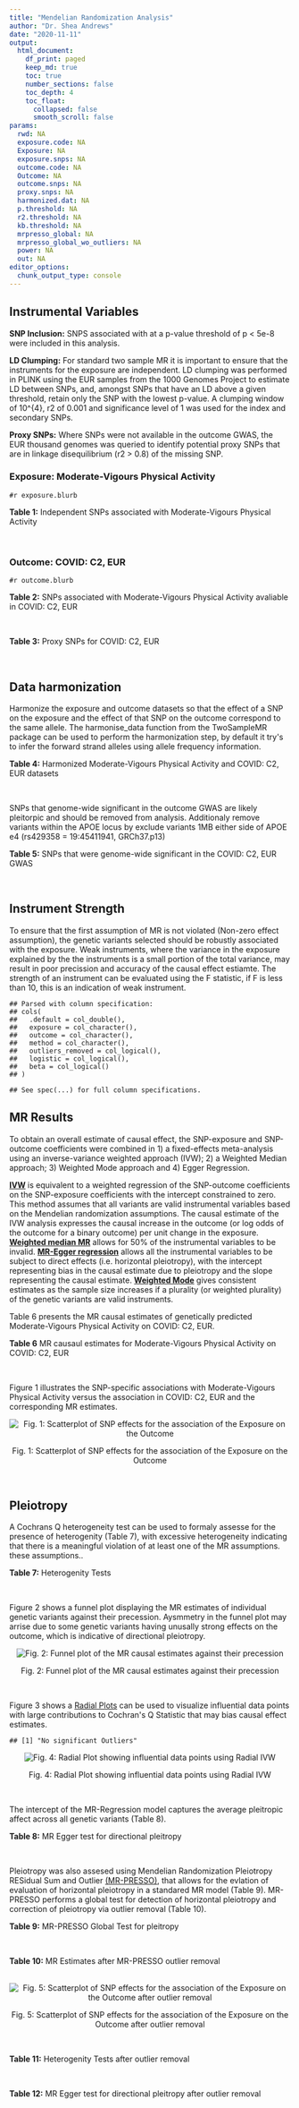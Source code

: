 ```yaml
---
title: "Mendelian Randomization Analysis"
author: "Dr. Shea Andrews"
date: "2020-11-11"
output:
  html_document:
    df_print: paged
    keep_md: true
    toc: true
    number_sections: false
    toc_depth: 4
    toc_float:
      collapsed: false
      smooth_scroll: false
params:
  rwd: NA
  exposure.code: NA
  Exposure: NA
  exposure.snps: NA
  outcome.code: NA
  Outcome: NA
  outcome.snps: NA
  proxy.snps: NA
  harmonized.dat: NA
  p.threshold: NA
  r2.threshold: NA
  kb.threshold: NA
  mrpresso_global: NA
  mrpresso_global_wo_outliers: NA
  power: NA
  out: NA
editor_options:
  chunk_output_type: console
---
```







## Instrumental Variables
**SNP Inclusion:** SNPS associated with at a p-value threshold of p < 5e-8 were included in this analysis.
<br>

**LD Clumping:** For standard two sample MR it is important to ensure that the instruments for the exposure are independent. LD clumping was performed in PLINK using the EUR samples from the 1000 Genomes Project to estimate LD between SNPs, and, amongst SNPs that have an LD above a given threshold, retain only the SNP with the lowest p-value. A clumping window of 10^{4}, r2 of 0.001 and significance level of 1 was used for the index and secondary SNPs.
<br>

**Proxy SNPs:** Where SNPs were not available in the outcome GWAS, the EUR thousand genomes was queried to identify potential proxy SNPs that are in linkage disequilibrium (r2 > 0.8) of the missing SNP.
<br>

### Exposure: Moderate-Vigours Physical Activity
`#r exposure.blurb`
<br>

**Table 1:** Independent SNPs associated with Moderate-Vigours Physical Activity
<div data-pagedtable="false">
  <script data-pagedtable-source type="application/json">
{"columns":[{"label":["SNP"],"name":[1],"type":["chr"],"align":["left"]},{"label":["CHROM"],"name":[2],"type":["dbl"],"align":["right"]},{"label":["POS"],"name":[3],"type":["dbl"],"align":["right"]},{"label":["REF"],"name":[4],"type":["chr"],"align":["left"]},{"label":["ALT"],"name":[5],"type":["chr"],"align":["left"]},{"label":["AF"],"name":[6],"type":["dbl"],"align":["right"]},{"label":["BETA"],"name":[7],"type":["dbl"],"align":["right"]},{"label":["SE"],"name":[8],"type":["dbl"],"align":["right"]},{"label":["Z"],"name":[9],"type":["dbl"],"align":["right"]},{"label":["P"],"name":[10],"type":["dbl"],"align":["right"]},{"label":["N"],"name":[11],"type":["dbl"],"align":["right"]},{"label":["TRAIT"],"name":[12],"type":["chr"],"align":["left"]}],"data":[{"1":"rs2942127","2":"1","3":"204420067","4":"G","5":"A","6":"0.824644","7":"-0.0160370","8":"0.00290278","9":"-5.52470","10":"3.3e-08","11":"377234","12":"MVPA"},{"1":"rs1974771","2":"2","3":"54278543","4":"G","5":"A","6":"0.099975","7":"0.0213389","8":"0.00367836","9":"5.80120","10":"6.6e-09","11":"377234","12":"MVPA"},{"1":"rs2114286","2":"3","3":"41194283","4":"A","5":"G","6":"0.534243","7":"0.0122453","8":"0.00221725","9":"5.52274","10":"3.3e-08","11":"377234","12":"MVPA"},{"1":"rs877483","2":"3","3":"53846741","4":"T","5":"C","6":"0.566815","7":"-0.0122277","8":"0.00222756","9":"-5.48928","10":"4.0e-08","11":"377234","12":"MVPA"},{"1":"rs2035562","2":"3","3":"85056521","4":"A","5":"G","6":"0.672483","7":"0.0138763","8":"0.00235606","9":"5.88962","10":"3.9e-09","11":"377234","12":"MVPA"},{"1":"rs181220614","2":"3","3":"153806914","4":"C","5":"G","6":"0.009415","7":"0.0668260","8":"0.01189990","9":"5.61568","10":"2.0e-08","11":"377234","12":"MVPA"},{"1":"rs1972763","2":"4","3":"159860563","4":"C","5":"T","6":"0.657628","7":"-0.0128383","8":"0.00232366","9":"-5.52503","10":"3.3e-08","11":"377234","12":"MVPA"},{"1":"rs77742115","2":"5","3":"18330424","4":"T","5":"C","6":"0.138319","7":"0.0183480","8":"0.00319777","9":"5.73775","10":"9.6e-09","11":"377234","12":"MVPA"},{"1":"rs2854277","2":"6","3":"32628084","4":"C","5":"T","6":"0.082571","7":"-0.0320288","8":"0.00506676","9":"-6.32136","10":"2.6e-10","11":"377234","12":"MVPA"},{"1":"rs17075350","2":"6","3":"114014536","4":"G","5":"A","6":"0.015163","7":"0.0507131","8":"0.00900921","9":"5.62903","10":"1.8e-08","11":"377234","12":"MVPA"},{"1":"rs1186721","2":"7","3":"34974602","4":"G","5":"A","6":"0.315844","7":"0.0129900","8":"0.00237226","9":"5.47579","10":"4.4e-08","11":"377234","12":"MVPA"},{"1":"rs921915","2":"7","3":"50228581","4":"T","5":"C","6":"0.587905","7":"0.0138882","8":"0.00224013","9":"6.19973","10":"5.7e-10","11":"377234","12":"MVPA"},{"1":"rs1043595","2":"7","3":"128410012","4":"G","5":"A","6":"0.282865","7":"-0.0144110","8":"0.00245416","9":"-5.87207","10":"4.3e-09","11":"377234","12":"MVPA"},{"1":"rs7804463","2":"7","3":"133447651","4":"T","5":"C","6":"0.470424","7":"-0.0150095","8":"0.00221333","9":"-6.78141","10":"1.2e-11","11":"377234","12":"MVPA"},{"1":"rs2988004","2":"9","3":"37044388","4":"T","5":"G","6":"0.442245","7":"0.0131708","8":"0.00223979","9":"5.88037","10":"4.1e-09","11":"377234","12":"MVPA"},{"1":"rs7326482","2":"13","3":"54037803","4":"G","5":"T","6":"0.615163","7":"0.0129605","8":"0.00229416","9":"5.64934","10":"1.6e-08","11":"377234","12":"MVPA"},{"1":"rs10145335","2":"14","3":"98547748","4":"G","5":"A","6":"0.250611","7":"0.0141221","8":"0.00254139","9":"5.55684","10":"2.7e-08","11":"377234","12":"MVPA"},{"1":"rs4886868","2":"15","3":"74353561","4":"T","5":"G","6":"0.585862","7":"0.0124954","8":"0.00226611","9":"5.51403","10":"3.5e-08","11":"377234","12":"MVPA"},{"1":"rs12912808","2":"15","3":"95292223","4":"C","5":"T","6":"0.148607","7":"-0.0175460","8":"0.00310889","9":"-5.64381","10":"1.7e-08","11":"377234","12":"MVPA"},{"1":"rs429358","2":"19","3":"45411941","4":"T","5":"C","6":"0.154172","7":"0.0219822","8":"0.00305356","9":"7.19888","10":"6.1e-13","11":"377234","12":"MVPA"},{"1":"rs1921981","2":"21","3":"42422547","4":"G","5":"A","6":"0.325647","7":"-0.0130370","8":"0.00237139","9":"-5.49762","10":"3.8e-08","11":"377234","12":"MVPA"}],"options":{"columns":{"min":{},"max":[10]},"rows":{"min":[10],"max":[10]},"pages":{}}}
  </script>
</div>
<br>

### Outcome: COVID: C2, EUR
`#r outcome.blurb`
<br>

**Table 2:** SNPs associated with Moderate-Vigours Physical Activity avaliable in COVID: C2, EUR
<div data-pagedtable="false">
  <script data-pagedtable-source type="application/json">
{"columns":[{"label":["SNP"],"name":[1],"type":["chr"],"align":["left"]},{"label":["CHROM"],"name":[2],"type":["dbl"],"align":["right"]},{"label":["POS"],"name":[3],"type":["dbl"],"align":["right"]},{"label":["REF"],"name":[4],"type":["chr"],"align":["left"]},{"label":["ALT"],"name":[5],"type":["chr"],"align":["left"]},{"label":["AF"],"name":[6],"type":["dbl"],"align":["right"]},{"label":["BETA"],"name":[7],"type":["dbl"],"align":["right"]},{"label":["SE"],"name":[8],"type":["dbl"],"align":["right"]},{"label":["Z"],"name":[9],"type":["dbl"],"align":["right"]},{"label":["P"],"name":[10],"type":["dbl"],"align":["right"]},{"label":["N"],"name":[11],"type":["dbl"],"align":["right"]},{"label":["TRAIT"],"name":[12],"type":["chr"],"align":["left"]}],"data":[{"1":"rs2942127","2":"1","3":"204420067","4":"G","5":"A","6":"0.80380","7":"2.3228e-02","8":"0.019693","9":"1.17950541","10":"0.23820","11":"1283335","12":"covid_vs._population__eur"},{"1":"rs1974771","2":"2","3":"54278543","4":"G","5":"A","6":"0.12250","7":"1.3329e-02","8":"0.023285","9":"0.57242860","10":"0.56700","11":"1298710","12":"covid_vs._population__eur"},{"1":"rs2114286","2":"3","3":"41194283","4":"A","5":"G","6":"0.54450","7":"-2.5075e-02","8":"0.016708","9":"-1.50077807","10":"0.13340","11":"1279534","12":"covid_vs._population__eur"},{"1":"rs877483","2":"3","3":"53846741","4":"T","5":"C","6":"0.56580","7":"-2.1812e-02","8":"0.014451","9":"-1.50937651","10":"0.13120","11":"1298710","12":"covid_vs._population__eur"},{"1":"rs2035562","2":"3","3":"85056521","4":"A","5":"G","6":"0.64520","7":"1.4398e-02","8":"0.016401","9":"0.87787330","10":"0.38000","11":"1288654","12":"covid_vs._population__eur"},{"1":"rs181220614","2":"3","3":"153806914","4":"C","5":"G","6":"0.01104","7":"-1.6944e-01","8":"0.099258","9":"-1.70706643","10":"0.08780","11":"1266825","12":"covid_vs._population__eur"},{"1":"rs1972763","2":"4","3":"159860563","4":"C","5":"T","6":"0.67350","7":"-1.2653e-02","8":"0.016018","9":"-0.78992384","10":"0.42960","11":"1289590","12":"covid_vs._population__eur"},{"1":"rs77742115","2":"5","3":"18330424","4":"T","5":"C","6":"0.15900","7":"-2.0381e-02","8":"0.020433","9":"-0.99745510","10":"0.31860","11":"1298710","12":"covid_vs._population__eur"},{"1":"rs17075350","2":"6","3":"114014536","4":"G","5":"A","6":"0.02042","7":"4.1603e-02","8":"0.073809","9":"0.56365755","10":"0.57300","11":"1282371","12":"covid_vs._population__eur"},{"1":"rs1186721","2":"7","3":"34974602","4":"G","5":"A","6":"0.30740","7":"-1.8776e-02","8":"0.017880","9":"-1.05011186","10":"0.29370","11":"1278870","12":"covid_vs._population__eur"},{"1":"rs921915","2":"7","3":"50228581","4":"T","5":"C","6":"0.58420","7":"-3.8219e-03","8":"0.014511","9":"-0.26337951","10":"0.79230","11":"1299010","12":"covid_vs._population__eur"},{"1":"rs1043595","2":"7","3":"128410012","4":"G","5":"A","6":"0.26270","7":"2.5448e-02","8":"0.017326","9":"1.46877525","10":"0.14190","11":"1287990","12":"covid_vs._population__eur"},{"1":"rs7804463","2":"7","3":"133447651","4":"T","5":"C","6":"0.45160","7":"4.6521e-05","8":"0.016464","9":"0.00282562","10":"0.99770","11":"1279534","12":"covid_vs._population__eur"},{"1":"rs2988004","2":"9","3":"37044388","4":"T","5":"G","6":"0.42630","7":"-1.8984e-02","8":"0.016734","9":"-1.13445679","10":"0.25660","11":"1279534","12":"covid_vs._population__eur"},{"1":"rs7326482","2":"13","3":"54037803","4":"G","5":"T","6":"0.60230","7":"-9.4087e-03","8":"0.016802","9":"-0.55997500","10":"0.57550","11":"1279534","12":"covid_vs._population__eur"},{"1":"rs10145335","2":"14","3":"98547748","4":"G","5":"A","6":"0.24530","7":"3.8025e-02","8":"0.016585","9":"2.29273440","10":"0.02186","11":"1298710","12":"covid_vs._population__eur"},{"1":"rs4886868","2":"15","3":"74353561","4":"T","5":"G","6":"0.56300","7":"-1.3683e-02","8":"0.018211","9":"-0.75135907","10":"0.45240","11":"1004380","12":"covid_vs._population__eur"},{"1":"rs12912808","2":"15","3":"95292223","4":"C","5":"T","6":"0.16080","7":"1.2003e-02","8":"0.019855","9":"0.60453286","10":"0.54550","11":"1298710","12":"covid_vs._population__eur"},{"1":"rs429358","2":"19","3":"45411941","4":"T","5":"C","6":"0.16270","7":"2.5230e-02","8":"0.022425","9":"1.12508361","10":"0.26060","11":"1023556","12":"covid_vs._population__eur"},{"1":"rs1921981","2":"21","3":"42422547","4":"G","5":"A","6":"0.31700","7":"-1.5489e-02","8":"0.017858","9":"-0.86734237","10":"0.38580","11":"1279534","12":"covid_vs._population__eur"},{"1":"rs2854277","2":"NA","3":"NA","4":"NA","5":"NA","6":"NA","7":"NA","8":"NA","9":"NA","10":"NA","11":"NA","12":"NA"}],"options":{"columns":{"min":{},"max":[10]},"rows":{"min":[10],"max":[10]},"pages":{}}}
  </script>
</div>
<br>

**Table 3:** Proxy SNPs for COVID: C2, EUR
<div data-pagedtable="false">
  <script data-pagedtable-source type="application/json">
{"columns":[{"label":["target_snp"],"name":[1],"type":["chr"],"align":["left"]},{"label":["proxy_snp"],"name":[2],"type":["chr"],"align":["left"]},{"label":["ld.r2"],"name":[3],"type":["dbl"],"align":["right"]},{"label":["Dprime"],"name":[4],"type":["dbl"],"align":["right"]},{"label":["PHASE"],"name":[5],"type":["chr"],"align":["left"]},{"label":["X12"],"name":[6],"type":["lgl"],"align":["right"]},{"label":["CHROM"],"name":[7],"type":["dbl"],"align":["right"]},{"label":["POS"],"name":[8],"type":["dbl"],"align":["right"]},{"label":["REF.proxy"],"name":[9],"type":["lgl"],"align":["right"]},{"label":["ALT.proxy"],"name":[10],"type":["chr"],"align":["left"]},{"label":["AF"],"name":[11],"type":["dbl"],"align":["right"]},{"label":["BETA"],"name":[12],"type":["dbl"],"align":["right"]},{"label":["SE"],"name":[13],"type":["dbl"],"align":["right"]},{"label":["Z"],"name":[14],"type":["dbl"],"align":["right"]},{"label":["P"],"name":[15],"type":["dbl"],"align":["right"]},{"label":["N"],"name":[16],"type":["dbl"],"align":["right"]},{"label":["TRAIT"],"name":[17],"type":["chr"],"align":["left"]},{"label":["ref"],"name":[18],"type":["lgl"],"align":["right"]},{"label":["ref.proxy"],"name":[19],"type":["chr"],"align":["left"]},{"label":["alt"],"name":[20],"type":["chr"],"align":["left"]},{"label":["alt.proxy"],"name":[21],"type":["lgl"],"align":["right"]},{"label":["ALT"],"name":[22],"type":["lgl"],"align":["right"]},{"label":["REF"],"name":[23],"type":["chr"],"align":["left"]},{"label":["proxy.outcome"],"name":[24],"type":["lgl"],"align":["right"]}],"data":[{"1":"rs2854277","2":"rs9273369","3":"0.850886","4":"1","5":"TC/CT","6":"NA","7":"6","8":"32626484","9":"TRUE","10":"C","11":"0.1194","12":"-0.014059","13":"0.029631","14":"-0.4744693","15":"0.6352","16":"1183213","17":"covid_vs._population__eur","18":"TRUE","19":"C","20":"C","21":"TRUE","22":"TRUE","23":"C","24":"TRUE"}],"options":{"columns":{"min":{},"max":[10]},"rows":{"min":[10],"max":[10]},"pages":{}}}
  </script>
</div>
<br>

## Data harmonization
Harmonize the exposure and outcome datasets so that the effect of a SNP on the exposure and the effect of that SNP on the outcome correspond to the same allele. The harmonise_data function from the TwoSampleMR package can be used to perform the harmonization step, by default it try's to infer the forward strand alleles using allele frequency information.
<br>

**Table 4:** Harmonized Moderate-Vigours Physical Activity and COVID: C2, EUR datasets
<div data-pagedtable="false">
  <script data-pagedtable-source type="application/json">
{"columns":[{"label":["SNP"],"name":[1],"type":["chr"],"align":["left"]},{"label":["effect_allele.exposure"],"name":[2],"type":["chr"],"align":["left"]},{"label":["other_allele.exposure"],"name":[3],"type":["chr"],"align":["left"]},{"label":["effect_allele.outcome"],"name":[4],"type":["chr"],"align":["left"]},{"label":["other_allele.outcome"],"name":[5],"type":["chr"],"align":["left"]},{"label":["beta.exposure"],"name":[6],"type":["dbl"],"align":["right"]},{"label":["beta.outcome"],"name":[7],"type":["dbl"],"align":["right"]},{"label":["eaf.exposure"],"name":[8],"type":["dbl"],"align":["right"]},{"label":["eaf.outcome"],"name":[9],"type":["dbl"],"align":["right"]},{"label":["remove"],"name":[10],"type":["lgl"],"align":["right"]},{"label":["palindromic"],"name":[11],"type":["lgl"],"align":["right"]},{"label":["ambiguous"],"name":[12],"type":["lgl"],"align":["right"]},{"label":["id.outcome"],"name":[13],"type":["chr"],"align":["left"]},{"label":["chr.outcome"],"name":[14],"type":["dbl"],"align":["right"]},{"label":["pos.outcome"],"name":[15],"type":["dbl"],"align":["right"]},{"label":["se.outcome"],"name":[16],"type":["dbl"],"align":["right"]},{"label":["z.outcome"],"name":[17],"type":["dbl"],"align":["right"]},{"label":["pval.outcome"],"name":[18],"type":["dbl"],"align":["right"]},{"label":["samplesize.outcome"],"name":[19],"type":["dbl"],"align":["right"]},{"label":["outcome"],"name":[20],"type":["chr"],"align":["left"]},{"label":["mr_keep.outcome"],"name":[21],"type":["lgl"],"align":["right"]},{"label":["pval_origin.outcome"],"name":[22],"type":["chr"],"align":["left"]},{"label":["chr.exposure"],"name":[23],"type":["dbl"],"align":["right"]},{"label":["pos.exposure"],"name":[24],"type":["dbl"],"align":["right"]},{"label":["se.exposure"],"name":[25],"type":["dbl"],"align":["right"]},{"label":["z.exposure"],"name":[26],"type":["dbl"],"align":["right"]},{"label":["pval.exposure"],"name":[27],"type":["dbl"],"align":["right"]},{"label":["samplesize.exposure"],"name":[28],"type":["dbl"],"align":["right"]},{"label":["exposure"],"name":[29],"type":["chr"],"align":["left"]},{"label":["mr_keep.exposure"],"name":[30],"type":["lgl"],"align":["right"]},{"label":["pval_origin.exposure"],"name":[31],"type":["chr"],"align":["left"]},{"label":["id.exposure"],"name":[32],"type":["chr"],"align":["left"]},{"label":["action"],"name":[33],"type":["dbl"],"align":["right"]},{"label":["mr_keep"],"name":[34],"type":["lgl"],"align":["right"]},{"label":["pt"],"name":[35],"type":["dbl"],"align":["right"]},{"label":["pleitropy_keep"],"name":[36],"type":["lgl"],"align":["right"]},{"label":["mrpresso_RSSobs"],"name":[37],"type":["lgl"],"align":["right"]},{"label":["mrpresso_pval"],"name":[38],"type":["lgl"],"align":["right"]},{"label":["mrpresso_keep"],"name":[39],"type":["lgl"],"align":["right"]}],"data":[{"1":"rs10145335","2":"A","3":"G","4":"A","5":"G","6":"0.0141221","7":"3.8025e-02","8":"0.250611","9":"0.24530","10":"FALSE","11":"FALSE","12":"FALSE","13":"WsEZ5n","14":"14","15":"98547748","16":"0.016585","17":"2.29273440","18":"0.02186","19":"1298710","20":"covidhgi2020anaC2v4eur","21":"TRUE","22":"reported","23":"14","24":"98547748","25":"0.00254139","26":"5.55684","27":"2.7e-08","28":"377234","29":"Klimentidis2018mvpa","30":"TRUE","31":"reported","32":"4ApLGI","33":"2","34":"TRUE","35":"5e-08","36":"TRUE","37":"NA","38":"NA","39":"TRUE"},{"1":"rs1043595","2":"A","3":"G","4":"A","5":"G","6":"-0.0144110","7":"2.5448e-02","8":"0.282865","9":"0.26270","10":"FALSE","11":"FALSE","12":"FALSE","13":"WsEZ5n","14":"7","15":"128410012","16":"0.017326","17":"1.46877525","18":"0.14190","19":"1287990","20":"covidhgi2020anaC2v4eur","21":"TRUE","22":"reported","23":"7","24":"128410012","25":"0.00245416","26":"-5.87207","27":"4.3e-09","28":"377234","29":"Klimentidis2018mvpa","30":"TRUE","31":"reported","32":"4ApLGI","33":"2","34":"TRUE","35":"5e-08","36":"TRUE","37":"NA","38":"NA","39":"TRUE"},{"1":"rs1186721","2":"A","3":"G","4":"A","5":"G","6":"0.0129900","7":"-1.8776e-02","8":"0.315844","9":"0.30740","10":"FALSE","11":"FALSE","12":"FALSE","13":"WsEZ5n","14":"7","15":"34974602","16":"0.017880","17":"-1.05011186","18":"0.29370","19":"1278870","20":"covidhgi2020anaC2v4eur","21":"TRUE","22":"reported","23":"7","24":"34974602","25":"0.00237226","26":"5.47579","27":"4.4e-08","28":"377234","29":"Klimentidis2018mvpa","30":"TRUE","31":"reported","32":"4ApLGI","33":"2","34":"TRUE","35":"5e-08","36":"TRUE","37":"NA","38":"NA","39":"TRUE"},{"1":"rs12912808","2":"T","3":"C","4":"T","5":"C","6":"-0.0175460","7":"1.2003e-02","8":"0.148607","9":"0.16080","10":"FALSE","11":"FALSE","12":"FALSE","13":"WsEZ5n","14":"15","15":"95292223","16":"0.019855","17":"0.60453286","18":"0.54550","19":"1298710","20":"covidhgi2020anaC2v4eur","21":"TRUE","22":"reported","23":"15","24":"95292223","25":"0.00310889","26":"-5.64381","27":"1.7e-08","28":"377234","29":"Klimentidis2018mvpa","30":"TRUE","31":"reported","32":"4ApLGI","33":"2","34":"TRUE","35":"5e-08","36":"TRUE","37":"NA","38":"NA","39":"TRUE"},{"1":"rs17075350","2":"A","3":"G","4":"A","5":"G","6":"0.0507131","7":"4.1603e-02","8":"0.015163","9":"0.02042","10":"FALSE","11":"FALSE","12":"FALSE","13":"WsEZ5n","14":"6","15":"114014536","16":"0.073809","17":"0.56365755","18":"0.57300","19":"1282371","20":"covidhgi2020anaC2v4eur","21":"TRUE","22":"reported","23":"6","24":"114014536","25":"0.00900921","26":"5.62903","27":"1.8e-08","28":"377234","29":"Klimentidis2018mvpa","30":"TRUE","31":"reported","32":"4ApLGI","33":"2","34":"TRUE","35":"5e-08","36":"TRUE","37":"NA","38":"NA","39":"TRUE"},{"1":"rs181220614","2":"G","3":"C","4":"G","5":"C","6":"0.0668260","7":"-1.6944e-01","8":"0.009415","9":"0.01104","10":"FALSE","11":"TRUE","12":"FALSE","13":"WsEZ5n","14":"3","15":"153806914","16":"0.099258","17":"-1.70706643","18":"0.08780","19":"1266825","20":"covidhgi2020anaC2v4eur","21":"TRUE","22":"reported","23":"3","24":"153806914","25":"0.01189990","26":"5.61568","27":"2.0e-08","28":"377234","29":"Klimentidis2018mvpa","30":"TRUE","31":"reported","32":"4ApLGI","33":"2","34":"TRUE","35":"5e-08","36":"TRUE","37":"NA","38":"NA","39":"TRUE"},{"1":"rs1921981","2":"A","3":"G","4":"A","5":"G","6":"-0.0130370","7":"-1.5489e-02","8":"0.325647","9":"0.31700","10":"FALSE","11":"FALSE","12":"FALSE","13":"WsEZ5n","14":"21","15":"42422547","16":"0.017858","17":"-0.86734237","18":"0.38580","19":"1279534","20":"covidhgi2020anaC2v4eur","21":"TRUE","22":"reported","23":"21","24":"42422547","25":"0.00237139","26":"-5.49762","27":"3.8e-08","28":"377234","29":"Klimentidis2018mvpa","30":"TRUE","31":"reported","32":"4ApLGI","33":"2","34":"TRUE","35":"5e-08","36":"TRUE","37":"NA","38":"NA","39":"TRUE"},{"1":"rs1972763","2":"T","3":"C","4":"T","5":"C","6":"-0.0128383","7":"-1.2653e-02","8":"0.657628","9":"0.67350","10":"FALSE","11":"FALSE","12":"FALSE","13":"WsEZ5n","14":"4","15":"159860563","16":"0.016018","17":"-0.78992384","18":"0.42960","19":"1289590","20":"covidhgi2020anaC2v4eur","21":"TRUE","22":"reported","23":"4","24":"159860563","25":"0.00232366","26":"-5.52503","27":"3.3e-08","28":"377234","29":"Klimentidis2018mvpa","30":"TRUE","31":"reported","32":"4ApLGI","33":"2","34":"TRUE","35":"5e-08","36":"TRUE","37":"NA","38":"NA","39":"TRUE"},{"1":"rs1974771","2":"A","3":"G","4":"A","5":"G","6":"0.0213389","7":"1.3329e-02","8":"0.099975","9":"0.12250","10":"FALSE","11":"FALSE","12":"FALSE","13":"WsEZ5n","14":"2","15":"54278543","16":"0.023285","17":"0.57242860","18":"0.56700","19":"1298710","20":"covidhgi2020anaC2v4eur","21":"TRUE","22":"reported","23":"2","24":"54278543","25":"0.00367836","26":"5.80120","27":"6.6e-09","28":"377234","29":"Klimentidis2018mvpa","30":"TRUE","31":"reported","32":"4ApLGI","33":"2","34":"TRUE","35":"5e-08","36":"TRUE","37":"NA","38":"NA","39":"TRUE"},{"1":"rs2035562","2":"G","3":"A","4":"G","5":"A","6":"0.0138763","7":"1.4398e-02","8":"0.672483","9":"0.64520","10":"FALSE","11":"FALSE","12":"FALSE","13":"WsEZ5n","14":"3","15":"85056521","16":"0.016401","17":"0.87787330","18":"0.38000","19":"1288654","20":"covidhgi2020anaC2v4eur","21":"TRUE","22":"reported","23":"3","24":"85056521","25":"0.00235606","26":"5.88962","27":"3.9e-09","28":"377234","29":"Klimentidis2018mvpa","30":"TRUE","31":"reported","32":"4ApLGI","33":"2","34":"TRUE","35":"5e-08","36":"TRUE","37":"NA","38":"NA","39":"TRUE"},{"1":"rs2114286","2":"G","3":"A","4":"G","5":"A","6":"0.0122453","7":"-2.5075e-02","8":"0.534243","9":"0.54450","10":"FALSE","11":"FALSE","12":"FALSE","13":"WsEZ5n","14":"3","15":"41194283","16":"0.016708","17":"-1.50077807","18":"0.13340","19":"1279534","20":"covidhgi2020anaC2v4eur","21":"TRUE","22":"reported","23":"3","24":"41194283","25":"0.00221725","26":"5.52274","27":"3.3e-08","28":"377234","29":"Klimentidis2018mvpa","30":"TRUE","31":"reported","32":"4ApLGI","33":"2","34":"TRUE","35":"5e-08","36":"TRUE","37":"NA","38":"NA","39":"TRUE"},{"1":"rs2854277","2":"T","3":"C","4":"T","5":"C","6":"-0.0320288","7":"-1.4059e-02","8":"0.082571","9":"0.11940","10":"FALSE","11":"FALSE","12":"FALSE","13":"WsEZ5n","14":"6","15":"32626484","16":"0.029631","17":"-0.47446931","18":"0.63520","19":"1183213","20":"covidhgi2020anaC2v4eur","21":"TRUE","22":"reported","23":"6","24":"32628084","25":"0.00506676","26":"-6.32136","27":"2.6e-10","28":"377234","29":"Klimentidis2018mvpa","30":"TRUE","31":"reported","32":"4ApLGI","33":"2","34":"TRUE","35":"5e-08","36":"TRUE","37":"NA","38":"NA","39":"TRUE"},{"1":"rs2942127","2":"A","3":"G","4":"A","5":"G","6":"-0.0160370","7":"2.3228e-02","8":"0.824644","9":"0.80380","10":"FALSE","11":"FALSE","12":"FALSE","13":"WsEZ5n","14":"1","15":"204420067","16":"0.019693","17":"1.17950541","18":"0.23820","19":"1283335","20":"covidhgi2020anaC2v4eur","21":"TRUE","22":"reported","23":"1","24":"204420067","25":"0.00290278","26":"-5.52470","27":"3.3e-08","28":"377234","29":"Klimentidis2018mvpa","30":"TRUE","31":"reported","32":"4ApLGI","33":"2","34":"TRUE","35":"5e-08","36":"TRUE","37":"NA","38":"NA","39":"TRUE"},{"1":"rs2988004","2":"G","3":"T","4":"G","5":"T","6":"0.0131708","7":"-1.8984e-02","8":"0.442245","9":"0.42630","10":"FALSE","11":"FALSE","12":"FALSE","13":"WsEZ5n","14":"9","15":"37044388","16":"0.016734","17":"-1.13445679","18":"0.25660","19":"1279534","20":"covidhgi2020anaC2v4eur","21":"TRUE","22":"reported","23":"9","24":"37044388","25":"0.00223979","26":"5.88037","27":"4.1e-09","28":"377234","29":"Klimentidis2018mvpa","30":"TRUE","31":"reported","32":"4ApLGI","33":"2","34":"TRUE","35":"5e-08","36":"TRUE","37":"NA","38":"NA","39":"TRUE"},{"1":"rs429358","2":"C","3":"T","4":"C","5":"T","6":"0.0219822","7":"2.5230e-02","8":"0.154172","9":"0.16270","10":"FALSE","11":"FALSE","12":"FALSE","13":"WsEZ5n","14":"19","15":"45411941","16":"0.022425","17":"1.12508361","18":"0.26060","19":"1023556","20":"covidhgi2020anaC2v4eur","21":"TRUE","22":"reported","23":"19","24":"45411941","25":"0.00305356","26":"7.19888","27":"6.1e-13","28":"377234","29":"Klimentidis2018mvpa","30":"TRUE","31":"reported","32":"4ApLGI","33":"2","34":"TRUE","35":"5e-08","36":"TRUE","37":"NA","38":"NA","39":"TRUE"},{"1":"rs4886868","2":"G","3":"T","4":"G","5":"T","6":"0.0124954","7":"-1.3683e-02","8":"0.585862","9":"0.56300","10":"FALSE","11":"FALSE","12":"FALSE","13":"WsEZ5n","14":"15","15":"74353561","16":"0.018211","17":"-0.75135907","18":"0.45240","19":"1004380","20":"covidhgi2020anaC2v4eur","21":"TRUE","22":"reported","23":"15","24":"74353561","25":"0.00226611","26":"5.51403","27":"3.5e-08","28":"377234","29":"Klimentidis2018mvpa","30":"TRUE","31":"reported","32":"4ApLGI","33":"2","34":"TRUE","35":"5e-08","36":"TRUE","37":"NA","38":"NA","39":"TRUE"},{"1":"rs7326482","2":"T","3":"G","4":"T","5":"G","6":"0.0129605","7":"-9.4087e-03","8":"0.615163","9":"0.60230","10":"FALSE","11":"FALSE","12":"FALSE","13":"WsEZ5n","14":"13","15":"54037803","16":"0.016802","17":"-0.55997500","18":"0.57550","19":"1279534","20":"covidhgi2020anaC2v4eur","21":"TRUE","22":"reported","23":"13","24":"54037803","25":"0.00229416","26":"5.64934","27":"1.6e-08","28":"377234","29":"Klimentidis2018mvpa","30":"TRUE","31":"reported","32":"4ApLGI","33":"2","34":"TRUE","35":"5e-08","36":"TRUE","37":"NA","38":"NA","39":"TRUE"},{"1":"rs77742115","2":"C","3":"T","4":"C","5":"T","6":"0.0183480","7":"-2.0381e-02","8":"0.138319","9":"0.15900","10":"FALSE","11":"FALSE","12":"FALSE","13":"WsEZ5n","14":"5","15":"18330424","16":"0.020433","17":"-0.99745510","18":"0.31860","19":"1298710","20":"covidhgi2020anaC2v4eur","21":"TRUE","22":"reported","23":"5","24":"18330424","25":"0.00319777","26":"5.73775","27":"9.6e-09","28":"377234","29":"Klimentidis2018mvpa","30":"TRUE","31":"reported","32":"4ApLGI","33":"2","34":"TRUE","35":"5e-08","36":"TRUE","37":"NA","38":"NA","39":"TRUE"},{"1":"rs7804463","2":"C","3":"T","4":"C","5":"T","6":"-0.0150095","7":"4.6521e-05","8":"0.470424","9":"0.45160","10":"FALSE","11":"FALSE","12":"FALSE","13":"WsEZ5n","14":"7","15":"133447651","16":"0.016464","17":"0.00282562","18":"0.99770","19":"1279534","20":"covidhgi2020anaC2v4eur","21":"TRUE","22":"reported","23":"7","24":"133447651","25":"0.00221333","26":"-6.78141","27":"1.2e-11","28":"377234","29":"Klimentidis2018mvpa","30":"TRUE","31":"reported","32":"4ApLGI","33":"2","34":"TRUE","35":"5e-08","36":"TRUE","37":"NA","38":"NA","39":"TRUE"},{"1":"rs877483","2":"C","3":"T","4":"C","5":"T","6":"-0.0122277","7":"-2.1812e-02","8":"0.566815","9":"0.56580","10":"FALSE","11":"FALSE","12":"FALSE","13":"WsEZ5n","14":"3","15":"53846741","16":"0.014451","17":"-1.50937651","18":"0.13120","19":"1298710","20":"covidhgi2020anaC2v4eur","21":"TRUE","22":"reported","23":"3","24":"53846741","25":"0.00222756","26":"-5.48928","27":"4.0e-08","28":"377234","29":"Klimentidis2018mvpa","30":"TRUE","31":"reported","32":"4ApLGI","33":"2","34":"TRUE","35":"5e-08","36":"TRUE","37":"NA","38":"NA","39":"TRUE"},{"1":"rs921915","2":"C","3":"T","4":"C","5":"T","6":"0.0138882","7":"-3.8219e-03","8":"0.587905","9":"0.58420","10":"FALSE","11":"FALSE","12":"FALSE","13":"WsEZ5n","14":"7","15":"50228581","16":"0.014511","17":"-0.26337951","18":"0.79230","19":"1299010","20":"covidhgi2020anaC2v4eur","21":"TRUE","22":"reported","23":"7","24":"50228581","25":"0.00224013","26":"6.19973","27":"5.7e-10","28":"377234","29":"Klimentidis2018mvpa","30":"TRUE","31":"reported","32":"4ApLGI","33":"2","34":"TRUE","35":"5e-08","36":"TRUE","37":"NA","38":"NA","39":"TRUE"}],"options":{"columns":{"min":{},"max":[10]},"rows":{"min":[10],"max":[10]},"pages":{}}}
  </script>
</div>
<br>

SNPs that genome-wide significant in the outcome GWAS are likely pleitorpic and should be removed from analysis. Additionaly remove variants within the APOE locus by exclude variants 1MB either side of APOE e4 (rs429358 = 19:45411941, GRCh37.p13)
<br>


**Table 5:** SNPs that were genome-wide significant in the COVID: C2, EUR GWAS
<div data-pagedtable="false">
  <script data-pagedtable-source type="application/json">
{"columns":[{"label":["SNP"],"name":[1],"type":["chr"],"align":["left"]},{"label":["chr.outcome"],"name":[2],"type":["dbl"],"align":["right"]},{"label":["pos.outcome"],"name":[3],"type":["dbl"],"align":["right"]},{"label":["pval.exposure"],"name":[4],"type":["dbl"],"align":["right"]},{"label":["pval.outcome"],"name":[5],"type":["dbl"],"align":["right"]}],"data":[],"options":{"columns":{"min":{},"max":[10]},"rows":{"min":[10],"max":[10]},"pages":{}}}
  </script>
</div>
<br>


## Instrument Strength
To ensure that the first assumption of MR is not violated (Non-zero effect assumption), the genetic variants selected should be robustly associated with the exposure. Weak instruments, where the variance in the exposure explained by the the instruments is a small portion of the total variance, may result in poor precission and accuracy of the causal effect estiamte. The strength of an instrument can be evaluated using the F statistic, if F is less than 10, this is an indication of weak instrument.


```
## Parsed with column specification:
## cols(
##   .default = col_double(),
##   exposure = col_character(),
##   outcome = col_character(),
##   method = col_character(),
##   outliers_removed = col_logical(),
##   logistic = col_logical(),
##   beta = col_logical()
## )
```

```
## See spec(...) for full column specifications.
```

<div data-pagedtable="false">
  <script data-pagedtable-source type="application/json">
{"columns":[{"label":["outliers_removed"],"name":[1],"type":["lgl"],"align":["right"]},{"label":["pve.exposure"],"name":[2],"type":["dbl"],"align":["right"]},{"label":["F"],"name":[3],"type":["dbl"],"align":["right"]},{"label":["Alpha"],"name":[4],"type":["dbl"],"align":["right"]},{"label":["NCP"],"name":[5],"type":["dbl"],"align":["right"]},{"label":["Power"],"name":[6],"type":["dbl"],"align":["right"]}],"data":[{"1":"FALSE","2":"0.001897895","3":"34.15573","4":"0.05","5":"0.1120668","6":"0.06293432"}],"options":{"columns":{"min":{},"max":[10]},"rows":{"min":[10],"max":[10]},"pages":{}}}
  </script>
</div>

##  MR Results
To obtain an overall estimate of causal effect, the SNP-exposure and SNP-outcome coefficients were combined in 1) a fixed-effects meta-analysis using an inverse-variance weighted approach (IVW); 2) a Weighted Median approach; 3) Weighted Mode approach and 4) Egger Regression.


[**IVW**](https://doi.org/10.1002/gepi.21758) is equivalent to a weighted regression of the SNP-outcome coefficients on the SNP-exposure coefficients with the intercept constrained to zero. This method assumes that all variants are valid instrumental variables based on the Mendelian randomization assumptions. The causal estimate of the IVW analysis expresses the causal increase in the outcome (or log odds of the outcome for a binary outcome) per unit change in the exposure. [**Weighted median MR**](https://doi.org/10.1002/gepi.21965) allows for 50% of the instrumental variables to be invalid. [**MR-Egger regression**](https://doi.org/10.1093/ije/dyw220) allows all the instrumental variables to be subject to direct effects (i.e. horizontal pleiotropy), with the intercept representing bias in the causal estimate due to pleiotropy and the slope representing the causal estimate. [**Weighted Mode**](https://doi.org/10.1093/ije/dyx102) gives consistent estimates as the sample size increases if a plurality (or weighted plurality) of the genetic variants are valid instruments.
<br>



Table 6 presents the MR causal estimates of genetically predicted Moderate-Vigours Physical Activity on COVID: C2, EUR.
<br>

**Table 6** MR causaul estimates for Moderate-Vigours Physical Activity on COVID: C2, EUR
<div data-pagedtable="false">
  <script data-pagedtable-source type="application/json">
{"columns":[{"label":["id.exposure"],"name":[1],"type":["chr"],"align":["left"]},{"label":["id.outcome"],"name":[2],"type":["chr"],"align":["left"]},{"label":["outcome"],"name":[3],"type":["fctr"],"align":["left"]},{"label":["exposure"],"name":[4],"type":["fctr"],"align":["left"]},{"label":["method"],"name":[5],"type":["fctr"],"align":["left"]},{"label":["nsnp"],"name":[6],"type":["int"],"align":["right"]},{"label":["b"],"name":[7],"type":["dbl"],"align":["right"]},{"label":["se"],"name":[8],"type":["dbl"],"align":["right"]},{"label":["pval"],"name":[9],"type":["dbl"],"align":["right"]}],"data":[{"1":"4ApLGI","2":"WsEZ5n","3":"covidhgi2020anaC2v4eur","4":"Klimentidis2018mvpa","5":"Inverse variance weighted (fixed effects)","6":"21","7":"-0.06499241","8":"0.2611199","9":"0.8034391"},{"1":"4ApLGI","2":"WsEZ5n","3":"covidhgi2020anaC2v4eur","4":"Klimentidis2018mvpa","5":"Weighted median","6":"21","7":"-0.04883221","8":"0.3891151","9":"0.9001313"},{"1":"4ApLGI","2":"WsEZ5n","3":"covidhgi2020anaC2v4eur","4":"Klimentidis2018mvpa","5":"Weighted mode","6":"21","7":"0.61793734","8":"0.7283014","9":"0.4062206"},{"1":"4ApLGI","2":"WsEZ5n","3":"covidhgi2020anaC2v4eur","4":"Klimentidis2018mvpa","5":"MR Egger","6":"21","7":"-0.07425754","8":"1.0417603","9":"0.9439192"}],"options":{"columns":{"min":{},"max":[10]},"rows":{"min":[10],"max":[10]},"pages":{}}}
  </script>
</div>
<br>

Figure 1 illustrates the SNP-specific associations with Moderate-Vigours Physical Activity versus the association in COVID: C2, EUR and the corresponding MR estimates.
<br>

<div class="figure" style="text-align: center">
<img src="/sc/arion/projects/LOAD/shea/Projects/MRcovid/results/MRcovid/Klimentidis2018mvpa/covidhgi2020anaC2v4eur/Klimentidis2018mvpa_5e-8_covidhgi2020anaC2v4eur_MR_Analaysis_files/figure-html/scatter_plot-1.png" alt="Fig. 1: Scatterplot of SNP effects for the association of the Exposure on the Outcome"  />
<p class="caption">Fig. 1: Scatterplot of SNP effects for the association of the Exposure on the Outcome</p>
</div>
<br>


## Pleiotropy
A Cochrans Q heterogeneity test can be used to formaly assesse for the presence of heterogenity (Table 7), with excessive heterogeneity indicating that there is a meaningful violation of at least one of the MR assumptions.
these assumptions..
<br>

**Table 7:** Heterogenity Tests
<div data-pagedtable="false">
  <script data-pagedtable-source type="application/json">
{"columns":[{"label":["id.exposure"],"name":[1],"type":["chr"],"align":["left"]},{"label":["id.outcome"],"name":[2],"type":["chr"],"align":["left"]},{"label":["outcome"],"name":[3],"type":["fctr"],"align":["left"]},{"label":["exposure"],"name":[4],"type":["fctr"],"align":["left"]},{"label":["method"],"name":[5],"type":["fctr"],"align":["left"]},{"label":["Q"],"name":[6],"type":["dbl"],"align":["right"]},{"label":["Q_df"],"name":[7],"type":["dbl"],"align":["right"]},{"label":["Q_pval"],"name":[8],"type":["dbl"],"align":["right"]}],"data":[{"1":"4ApLGI","2":"WsEZ5n","3":"covidhgi2020anaC2v4eur","4":"Klimentidis2018mvpa","5":"MR Egger","6":"25.16856","7":"19","8":"0.1550682"},{"1":"4ApLGI","2":"WsEZ5n","3":"covidhgi2020anaC2v4eur","4":"Klimentidis2018mvpa","5":"Inverse variance weighted","6":"25.16868","7":"20","8":"0.1950540"}],"options":{"columns":{"min":{},"max":[10]},"rows":{"min":[10],"max":[10]},"pages":{}}}
  </script>
</div>
<br>

Figure 2 shows a funnel plot displaying the MR estimates of individual genetic variants against their precession. Aysmmetry in the funnel plot may arrise due to some genetic variants having unusally strong effects on the outcome, which is indicative of directional pleiotropy.
<br>

<div class="figure" style="text-align: center">
<img src="/sc/arion/projects/LOAD/shea/Projects/MRcovid/results/MRcovid/Klimentidis2018mvpa/covidhgi2020anaC2v4eur/Klimentidis2018mvpa_5e-8_covidhgi2020anaC2v4eur_MR_Analaysis_files/figure-html/funnel_plot-1.png" alt="Fig. 2: Funnel plot of the MR causal estimates against their precession"  />
<p class="caption">Fig. 2: Funnel plot of the MR causal estimates against their precession</p>
</div>
<br>

Figure 3 shows a [Radial Plots](https://github.com/WSpiller/RadialMR) can be used to visualize influential data points with large contributions to Cochran's Q Statistic that may bias causal effect estimates.




```
## [1] "No significant Outliers"
```

<div class="figure" style="text-align: center">
<img src="/sc/arion/projects/LOAD/shea/Projects/MRcovid/results/MRcovid/Klimentidis2018mvpa/covidhgi2020anaC2v4eur/Klimentidis2018mvpa_5e-8_covidhgi2020anaC2v4eur_MR_Analaysis_files/figure-html/Radial_Plot-1.png" alt="Fig. 4: Radial Plot showing influential data points using Radial IVW"  />
<p class="caption">Fig. 4: Radial Plot showing influential data points using Radial IVW</p>
</div>
<br>

The intercept of the MR-Regression model captures the average pleitropic affect across all genetic variants (Table 8).
<br>

**Table 8:** MR Egger test for directional pleitropy
<div data-pagedtable="false">
  <script data-pagedtable-source type="application/json">
{"columns":[{"label":["id.exposure"],"name":[1],"type":["chr"],"align":["left"]},{"label":["id.outcome"],"name":[2],"type":["chr"],"align":["left"]},{"label":["outcome"],"name":[3],"type":["fctr"],"align":["left"]},{"label":["exposure"],"name":[4],"type":["fctr"],"align":["left"]},{"label":["egger_intercept"],"name":[5],"type":["dbl"],"align":["right"]},{"label":["se"],"name":[6],"type":["dbl"],"align":["right"]},{"label":["pval"],"name":[7],"type":["dbl"],"align":["right"]}],"data":[{"1":"4ApLGI","2":"WsEZ5n","3":"covidhgi2020anaC2v4eur","4":"Klimentidis2018mvpa","5":"0.0001505987","6":"0.01621322","7":"0.9926857"}],"options":{"columns":{"min":{},"max":[10]},"rows":{"min":[10],"max":[10]},"pages":{}}}
  </script>
</div>
<br>

Pleiotropy was also assesed using Mendelian Randomization Pleiotropy RESidual Sum and Outlier [(MR-PRESSO)](https://doi.org/10.1038/s41588-018-0099-7), that allows for the evlation of evaluation of horizontal pleiotropy in a standared MR model (Table 9). MR-PRESSO performs a global test for detection of horizontal pleiotropy and correction of pleiotropy via outlier removal (Table 10).
<br>

**Table 9:** MR-PRESSO Global Test for pleitropy
<div data-pagedtable="false">
  <script data-pagedtable-source type="application/json">
{"columns":[{"label":["id.exposure"],"name":[1],"type":["chr"],"align":["left"]},{"label":["id.outcome"],"name":[2],"type":["chr"],"align":["left"]},{"label":["outcome"],"name":[3],"type":["chr"],"align":["left"]},{"label":["exposure"],"name":[4],"type":["chr"],"align":["left"]},{"label":["pt"],"name":[5],"type":["dbl"],"align":["right"]},{"label":["outliers_removed"],"name":[6],"type":["lgl"],"align":["right"]},{"label":["n_outliers"],"name":[7],"type":["dbl"],"align":["right"]},{"label":["RSSobs"],"name":[8],"type":["dbl"],"align":["right"]},{"label":["pval"],"name":[9],"type":["dbl"],"align":["right"]}],"data":[{"1":"4ApLGI","2":"WsEZ5n","3":"covidhgi2020anaC2v4eur","4":"Klimentidis2018mvpa","5":"5e-08","6":"FALSE","7":"0","8":"27.62439","9":"0.2011"}],"options":{"columns":{"min":{},"max":[10]},"rows":{"min":[10],"max":[10]},"pages":{}}}
  </script>
</div>
<br>


**Table 10:** MR Estimates after MR-PRESSO outlier removal
<div data-pagedtable="false">
  <script data-pagedtable-source type="application/json">
{"columns":[{"label":["id.exposure"],"name":[1],"type":["fctr"],"align":["left"]},{"label":["id.outcome"],"name":[2],"type":["fctr"],"align":["left"]},{"label":["outcome"],"name":[3],"type":["fctr"],"align":["left"]},{"label":["exposure"],"name":[4],"type":["fctr"],"align":["left"]},{"label":["method"],"name":[5],"type":["fctr"],"align":["left"]},{"label":["nsnp"],"name":[6],"type":["lgl"],"align":["right"]},{"label":["b"],"name":[7],"type":["lgl"],"align":["right"]},{"label":["se"],"name":[8],"type":["lgl"],"align":["right"]},{"label":["pval"],"name":[9],"type":["lgl"],"align":["right"]}],"data":[{"1":"4ApLGI","2":"WsEZ5n","3":"covidhgi2020anaC2v4eur","4":"Klimentidis2018mvpa","5":"mrpresso","6":"NA","7":"NA","8":"NA","9":"NA"}],"options":{"columns":{"min":{},"max":[10]},"rows":{"min":[10],"max":[10]},"pages":{}}}
  </script>
</div>
<br>

<div class="figure" style="text-align: center">
<img src="/sc/arion/projects/LOAD/shea/Projects/MRcovid/results/MRcovid/Klimentidis2018mvpa/covidhgi2020anaC2v4eur/Klimentidis2018mvpa_5e-8_covidhgi2020anaC2v4eur_MR_Analaysis_files/figure-html/scatter_plot_outlier-1.png" alt="Fig. 5: Scatterplot of SNP effects for the association of the Exposure on the Outcome after outlier removal"  />
<p class="caption">Fig. 5: Scatterplot of SNP effects for the association of the Exposure on the Outcome after outlier removal</p>
</div>
<br>

**Table 11:** Heterogenity Tests after outlier removal
<div data-pagedtable="false">
  <script data-pagedtable-source type="application/json">
{"columns":[{"label":["id.exposure"],"name":[1],"type":["fctr"],"align":["left"]},{"label":["id.outcome"],"name":[2],"type":["fctr"],"align":["left"]},{"label":["outcome"],"name":[3],"type":["fctr"],"align":["left"]},{"label":["exposure"],"name":[4],"type":["fctr"],"align":["left"]},{"label":["method"],"name":[5],"type":["fctr"],"align":["left"]},{"label":["Q"],"name":[6],"type":["lgl"],"align":["right"]},{"label":["Q_df"],"name":[7],"type":["lgl"],"align":["right"]},{"label":["Q_pval"],"name":[8],"type":["lgl"],"align":["right"]}],"data":[{"1":"4ApLGI","2":"WsEZ5n","3":"covidhgi2020anaC2v4eur","4":"Klimentidis2018mvpa","5":"mrpresso","6":"NA","7":"NA","8":"NA"}],"options":{"columns":{"min":{},"max":[10]},"rows":{"min":[10],"max":[10]},"pages":{}}}
  </script>
</div>
<br>

**Table 12:** MR Egger test for directional pleitropy after outlier removal
<div data-pagedtable="false">
  <script data-pagedtable-source type="application/json">
{"columns":[{"label":["id.exposure"],"name":[1],"type":["fctr"],"align":["left"]},{"label":["id.outcome"],"name":[2],"type":["fctr"],"align":["left"]},{"label":["outcome"],"name":[3],"type":["fctr"],"align":["left"]},{"label":["exposure"],"name":[4],"type":["fctr"],"align":["left"]},{"label":["method"],"name":[5],"type":["fctr"],"align":["left"]},{"label":["egger_intercept"],"name":[6],"type":["lgl"],"align":["right"]},{"label":["se"],"name":[7],"type":["lgl"],"align":["right"]},{"label":["pval"],"name":[8],"type":["lgl"],"align":["right"]}],"data":[{"1":"4ApLGI","2":"WsEZ5n","3":"covidhgi2020anaC2v4eur","4":"Klimentidis2018mvpa","5":"mrpresso","6":"NA","7":"NA","8":"NA"}],"options":{"columns":{"min":{},"max":[10]},"rows":{"min":[10],"max":[10]},"pages":{}}}
  </script>
</div>
<br>
